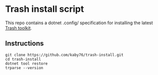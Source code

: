 # Trash install script

This repo contains a dotnet .config/ specification for installing the
latest [Trash toolkit](https://github.com/kaby76/Domemtech.Trash.git).

## Instructions

```
git clone https://github.com/kaby76/trash-install.git
cd trash-install
dotnet tool restore
trparse --version
```